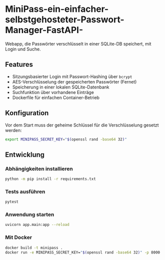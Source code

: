 # MiniPass-ein-einfacher-selbstgehosteter-Passwort-Manager-FastAPI-
Webapp, die Passwörter verschlüsselt in einer SQLite-DB speichert, mit Login und Suche.

## Features

- Sitzungsbasierter Login mit Passwort-Hashing über `bcrypt`
- AES-Verschlüsselung der gespeicherten Passwörter (Fernet)
- Speicherung in einer lokalen SQLite-Datenbank
- Suchfunktion über vorhandene Einträge
- Dockerfile für einfachen Container-Betrieb

## Konfiguration

Vor dem Start muss der geheime Schlüssel für die Verschlüsselung gesetzt werden:

```bash
export MINIPASS_SECRET_KEY="$(openssl rand -base64 32)"
```

## Entwicklung

### Abhängigkeiten installieren

```bash
python -m pip install -r requirements.txt
```

### Tests ausführen

```bash
pytest
```

### Anwendung starten

```bash
uvicorn app.main:app --reload
```

### Mit Docker

```bash
docker build -t minipass .
docker run -e MINIPASS_SECRET_KEY="$(openssl rand -base64 32)" -p 8000:8000 minipass
```
